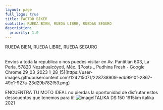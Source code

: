 ```yaml
---
layout: page
full_logo: true
title: FACTOR BIKER
subtitle: RUEDA BIEN, RUEDA LIBRE, RUEDAS SEGURO 
description:
  priority: 1.0
---
```

<p class="describe-text">RUEDA BIEN, RUEDA LIBRE, RUEDA SEGURO</p>
<br>
<Para mas informacion o dudas Urbinael088@gmail.com>
Envios a toda la republica o nos puedes visitar en  Av. Pantitlán 603, La Perla, 57820 Nezahualcóyotl, Méx.
![Posts _ Pudhina Fresh - Google Chrome 29_03_2023 1_28_15](https://user-images.githubusercontent.com/124215071/228738909-edb9910f-2867-49c1-927a-23d29b782f53.png)

ENCUENTRA TU MOTO IDEAL   no pierdas la oportunidad de disfrutar estos desscuentos que tenemos para ti!
![image](https://user-images.githubusercontent.com/124215071/228740770-9f6b95f4-b620-480f-80bb-d27234b04970.png)ITALIKA DS 150 1915km  italika 2021


<br>
<br>
<br>
<br>
<br>
<br>
<br>
